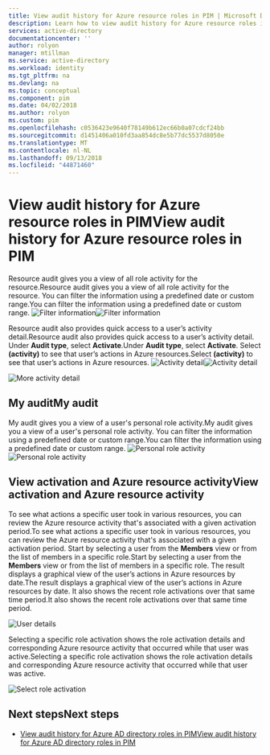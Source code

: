 ```yaml
---
title: View audit history for Azure resource roles in PIM | Microsoft Docs
description: Learn how to view audit history for Azure resource roles in Azure AD Privileged Identity Management (PIM).
services: active-directory
documentationcenter: ''
author: rolyon
manager: mtillman
ms.service: active-directory
ms.workload: identity
ms.tgt_pltfrm: na
ms.devlang: na
ms.topic: conceptual
ms.component: pim
ms.date: 04/02/2018
ms.author: rolyon
ms.custom: pim
ms.openlocfilehash: c0536423e9640f78149b612ec66b0a07cdcf24bb
ms.sourcegitcommit: d1451406a010fd3aa854dc8e5b77dc5537d8050e
ms.translationtype: MT
ms.contentlocale: nl-NL
ms.lasthandoff: 09/13/2018
ms.locfileid: "44871460"
---
```

# <a name="view-audit-history-for-azure-resource-roles-in-pim"></a><span data-ttu-id="2239d-103">View audit history for Azure resource roles in PIM</span><span class="sxs-lookup"><span data-stu-id="2239d-103">View audit history for Azure resource roles in PIM</span></span>

<span data-ttu-id="2239d-104">Resource audit gives you a view of all role activity for the resource.</span><span class="sxs-lookup"><span data-stu-id="2239d-104">Resource audit gives you a view of all role activity for the resource.</span></span> <span data-ttu-id="2239d-105">You can filter the information using a predefined date or custom range.</span><span class="sxs-lookup"><span data-stu-id="2239d-105">You can filter the information using a predefined date or custom range.</span></span>
<span data-ttu-id="2239d-106">![Filter information](media/azure-pim-resource-rbac/rbac-resource-audit.png)</span><span class="sxs-lookup"><span data-stu-id="2239d-106">![Filter information](media/azure-pim-resource-rbac/rbac-resource-audit.png)</span></span>

<span data-ttu-id="2239d-107">Resource audit also provides quick access to a user’s activity detail.</span><span class="sxs-lookup"><span data-stu-id="2239d-107">Resource audit also provides quick access to a user’s activity detail.</span></span> <span data-ttu-id="2239d-108">Under **Audit type**, select **Activate**.</span><span class="sxs-lookup"><span data-stu-id="2239d-108">Under **Audit type**, select **Activate**.</span></span> <span data-ttu-id="2239d-109">Select **(activity)** to see that user’s actions in Azure resources.</span><span class="sxs-lookup"><span data-stu-id="2239d-109">Select **(activity)** to see that user’s actions in Azure resources.</span></span>
<span data-ttu-id="2239d-110">![Activity detail](media/azure-pim-resource-rbac/rbac-audit-activity.png)</span><span class="sxs-lookup"><span data-stu-id="2239d-110">![Activity detail](media/azure-pim-resource-rbac/rbac-audit-activity.png)</span></span>

![More activity detail](media/azure-pim-resource-rbac/rbac-audit-activity-details.png)

## <a name="my-audit"></a><span data-ttu-id="2239d-112">My audit</span><span class="sxs-lookup"><span data-stu-id="2239d-112">My audit</span></span>

<span data-ttu-id="2239d-113">My audit gives you a view of a user's personal role activity.</span><span class="sxs-lookup"><span data-stu-id="2239d-113">My audit gives you a view of a user's personal role activity.</span></span> <span data-ttu-id="2239d-114">You can filter the information using a predefined date or custom range.</span><span class="sxs-lookup"><span data-stu-id="2239d-114">You can filter the information using a predefined date or custom range.</span></span>
<span data-ttu-id="2239d-115">![Personal role activity](media/azure-pim-resource-rbac/my-audit-time.png)</span><span class="sxs-lookup"><span data-stu-id="2239d-115">![Personal role activity](media/azure-pim-resource-rbac/my-audit-time.png)</span></span>

## <a name="view-activation-and-azure-resource-activity"></a><span data-ttu-id="2239d-116">View activation and Azure resource activity</span><span class="sxs-lookup"><span data-stu-id="2239d-116">View activation and Azure resource activity</span></span>

<span data-ttu-id="2239d-117">To see what actions a specific user took in various resources, you can review the Azure resource activity that's associated with a given activation period.</span><span class="sxs-lookup"><span data-stu-id="2239d-117">To see what actions a specific user took in various resources, you can review the Azure resource activity that's associated with a given activation period.</span></span> <span data-ttu-id="2239d-118">Start by selecting a user from the **Members** view or from the list of members in a specific role.</span><span class="sxs-lookup"><span data-stu-id="2239d-118">Start by selecting a user from the **Members** view or from the list of members in a specific role.</span></span> <span data-ttu-id="2239d-119">The result displays a graphical view of the user’s actions in Azure resources by date.</span><span class="sxs-lookup"><span data-stu-id="2239d-119">The result displays a graphical view of the user’s actions in Azure resources by date.</span></span> <span data-ttu-id="2239d-120">It also shows the recent role activations over that same time period.</span><span class="sxs-lookup"><span data-stu-id="2239d-120">It also shows the recent role activations over that same time period.</span></span>

![User details](media/azure-pim-resource-rbac/rbac-user-details.png)

<span data-ttu-id="2239d-122">Selecting a specific role activation shows the role activation details and corresponding Azure resource activity that occurred while that user was active.</span><span class="sxs-lookup"><span data-stu-id="2239d-122">Selecting a specific role activation shows the role activation details and corresponding Azure resource activity that occurred while that user was active.</span></span>

![Select role activation](media/azure-pim-resource-rbac/rbac-user-resource-activity.png)

## <a name="next-steps"></a><span data-ttu-id="2239d-124">Next steps</span><span class="sxs-lookup"><span data-stu-id="2239d-124">Next steps</span></span>

- [<span data-ttu-id="2239d-125">View audit history for Azure AD directory roles in PIM</span><span class="sxs-lookup"><span data-stu-id="2239d-125">View audit history for Azure AD directory roles in PIM</span></span>](pim-how-to-use-audit-log.md)
